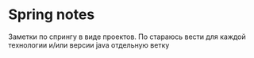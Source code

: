 # Spring notes
Заметки по спрингу в виде проектов.
По стараюсь вести для каждой технологии и/или версии java отдельную ветку